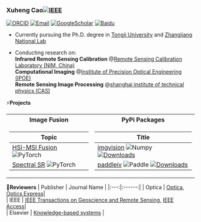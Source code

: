 ### Xuheng Cao[![IEEE](https://img.shields.io/badge/--white?style=for-the-badge&logoColor=black&logo=IEEE&link=https://ieeexplore.ieee.org/author/194972524748175)](https://ieeexplore.ieee.org/author/194972524748175)
[![ORCID](https://img.shields.io/badge/--white?style=plastic&logo=orcid&link=https://orcid.org/0000-0001-9907-0743)](https://orcid.org/0000-0001-9907-0743)  [![Email](https://img.shields.io/badge/--white?style=plastic&logo=Gmail&link=mailto:caoxuhengcn@gmail.com)](mailto:caoxuhengcn@gmail.com) [![GoogleScholar](https://img.shields.io/badge/--white?style=plastic&logo=googlescholar&link=https://scholar.google.com/citations?user=Qb_gofkAAAAJ)](https://scholar.google.com/citations?user=Qb_gofkAAAAJ) [![Baidu](https://img.shields.io/badge/--white?style=plastic&logo=baidu&logoColor=black&link=https://aistudio.baidu.com/personalcenter/thirdview/887197)](https://aistudio.baidu.com/personalcenter/thirdview/887197) 
* Currently pursuing the Ph.D. degree in [Tongji University](https://en.tongji.edu.cn/) and [Zhangjiang National Lab](https://www.zjlab.ac.cn/index)
  
* Conducting research on:  
    **Infrared Remote Sensing Calibration** @[Remote Sensing Calibration Laboratory (NIM, China)](https://en.nim.ac.cn/node/380)  
    **Computational Imaging** @[Institute of Precision Optical Engineering (IPOE)](https://ipoe.tongji.edu.cn/en/index.htm)  
    **Remote Sensing Image Processing** @[shanghai institute of technical physics (CAS)](http://english.sitp.cas.cn/)

⚡**Projects**
<table>
<tr><th>Image Fusion </th><th>PyPi Packages</th></tr>
<tr><td>

|   Topic    |
|--|
| [HSI-MSI Fusion](https://github.com/Caoxuheng/HIFtool) ![PyTorch](https://img.shields.io/badge/-white?logo=pytorch) |   |   
| [Spectral SR](https://github.com/Caoxuheng/DSR-Net) ![PyTorch](https://img.shields.io/badge/-white?logo=pytorch) |   |   
</td><td>

|   Title   |
|--|
| [imgvision](https://pypi.org/project/imgvision/) ![Numpy](https://img.shields.io/badge/-black?logo=numpy) [![Downloads](https://static.pepy.tech/badge/imgvision)](https://pepy.tech/project/imgvision)|   
| [paddleiv](https://pypi.org/project/paddleiv/) ![Paddle](https://img.shields.io/badge/-black?logo=paddle) [![Downloads](https://static.pepy.tech/badge/paddleiv)](https://pepy.tech/project/paddleiv)|   
</td></tr> </table>

🔭**Reviewers**
|   Publisher   |     Journal Name     |
|:---:|:------:|
|  Optica   |   [Optica,](https://opg.optica.org/optica/home.cfm)   [Optics Express](https://opg.optica.org/oe/home.cfm)|   
|  IEEE   |   [IEEE Transactions on Geoscience and Remote Sensing,](https://ieeexplore.ieee.org/xpl/RecentIssue.jsp?punumber=36)   [IEEE Access](https://ieeeaccess.ieee.org/)|   
|  Elsevier   |   [Knowledge-based systems](    http://www.journals.elsevier.com/knowledge-based-systems/#description) |   
</td><td>

<!--
**Caoxuheng/Caoxuheng** is a ✨ _special_ ✨ repository because its `README.md` (this file) appears on your GitHub profile.

Here are some ideas to get you started:

- 🔭 I’m currently working on ...
- 🌱 I’m currently learning ...
- 👯 I’m looking to collaborate on ...
- 🤔 I’m looking for help with ...
- 💬 Ask me about ...
- 📫 How to reach me: ...
- 😄 Pronouns: ...
- ⚡ Fun fact: ...
-->
